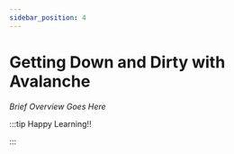 ```yaml
---
sidebar_position: 4
---
```


# Getting Down and Dirty with Avalanche

_Brief Overview Goes Here_

:::tip Happy Learning!!

<QuestButton text="Go To Quest" link="https://app.stackup.dev/quest_page/getting-down-and-dirty-with-avalanche" />

:::
